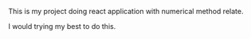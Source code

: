 This is my project doing react application with numerical method relate.

I would trying my best to do this.
